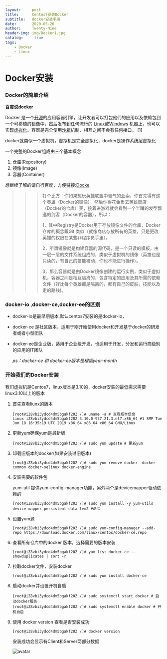 ```yaml
---
layout:     post
title:      Centos7安装Docker
subtitle:   docker安装手册
date:       2020-05-26
author:     Twenty-Nine
header-img: img/Docker1.jpg
catalog: 	 true
tags:
    - Docker
    - Linux
---
```


# Docker安装

### Docker的简单介绍

**百度说docker**

Docker 是一个[开源](https://baike.baidu.com/item/开源/246339)的应用容器引擎，让开发者可以打包他们的应用以及依赖包到一个可移植的镜像中，然后发布到任何流行的 [Linux](https://baike.baidu.com/item/Linux)或[Windows](https://baike.baidu.com/item/Windows/165458) 机器上，也可以实现[虚拟化](https://baike.baidu.com/item/虚拟化/547949)。容器是完全使用[沙箱](https://baike.baidu.com/item/沙箱/393318)机制，相互之间不会有任何接口。 [1]

docker就类似一个虚拟机，虚拟机是完全虚拟化，docker是操作系统层虚拟化

一个完整的Docker组成由三个基本概念

1. 仓库(Repository)
2. 镜像(Image)
3. 容器(Container)

想继续了解的请自行百度，方便链接:[Docke](https://baike.baidu.com/item/Docker/13344470)

> > > 打个比方：你如果想玩英雄联盟中骚气的亚索，你首先得有这个英雄（Docker的镜像），然后你得花金币去英雄商店（Docker的仓库）买，接着进游戏就会看到一个半蹲的发型飘逸的剑客（Docker的容器），所以：
> > >
> > > 1，其中Registry是Docker用于存放镜像文件的仓库，Docker 仓库的概念跟Git 类似（就像商店存放所有的英雄，只是更改英雄的权限在某些非程序员手里）。
> > >
> > > 2，所谓镜像就是构建容器的源代码，是一个只读的模板，由一层一层的文件系统组成的，类似于虚拟机的镜像（英雄也是只读的，有自己的技能被动，你也不能进行操作）。
> > >
> > > 3，那么容器就是由Docker镜像创建的运行实例，类似于虚拟机，容器之间是相互隔离的，包含特定的应用及其所需的依赖文件（好比每个英雄都是隔离的，都有自己的皮肤，技能以及走的路线)。

### docker-io ,docker-ce,docker-ee的区别

- docker-io是最早期版本,默认centos7安装的是docker-io，

- docker-ce 是社区版本，适用于刚开始使用docker和开发基于docker的研发者或者小型团队

- docker-ee是企业版，适用于企业级开发，也适用于开发，分发和运行商级别的应用的IT团队

  *ps：docker-ce 和 docker-ee版本是根据year-month*

### 开始我们的Docker安装

我们虚拟机是Centos7，linux版本是3.10的，docker安装的最低需求需要linux3.10以上的版本

1. 首先查看liunx的版本

   ```
   [root@iZ8vbi3ydcd4dm5bgakf20Z /]# uname -a # 查看版本信息
   Linux iZ8vbi3ydcd4dm5bgakf20Z 3.10.0-957.21.3.el7.x86_64 #1 SMP Tue Jun 18 16:35:19 UTC 2019 x86_64 x86_64 x86_64 GNU/Linux
   ```

2. 更新yum确保yum是最新版

   ```
   [root@iZ8vbi3ydcd4dm5bgakf20Z /]# sudo yum update # 更新yum
   ```

3. 卸载旧版本的docker(如果安装过旧版本)

   ```
   [root@iZ8vbi3ydcd4dm5bgakf20Z /]# sudo yum remove docker  docker-common docker-selinux docker-engine
   ```

4. 安装需要的软件包

    yum-util 提供yum-config-manager功能，另外两个是devicemapper驱动依赖的

   ```
   [root@iZ8vbi3ydcd4dm5bgakf20Z /]# sudo yum install -y yum-utils device-mapper-persistent-data lvm2 #命令
   ```

5. 设置yum源

   ```
   [root@iZ8vbi3ydcd4dm5bgakf20Z /]# sudo yum-config-manager --add-repo https://download.docker.com/linux/centos/docker-ce.repo
   ```

6. 查看所有仓库中的docker 版本，选择需要的版本安装

   ```
   [root@iZ8vbi3ydcd4dm5bgakf20Z /]# yum list docker-ce --showduplicates | sort -r
   ```

7. 拉取docker文件，安装docker

   ```
   [root@iZ8vbi3ydcd4dm5bgakf20Z /]# sudo yum install docker-ce 
   ```

8. 启动docker并设置开机自启

   ```
   [root@iZ8vbi3ydcd4dm5bgakf20Z /]# sudo systemctl start docker # 启动docker服务
   [root@iZ8vbi3ydcd4dm5bgakf20Z /]# sudo systemctl enable docker # 开机自启
   ```

9. 使用 docker version 查看是否安装成功

   ```
   [root@iZ8vbi3ydcd4dm5bgakf20Z /]# docker version
   ```

   安装成功会显示有Client和Server两部分数据
   
   ![avatar](https://s1.ax1x.com/2020/05/26/tiV9xS.png)

   
